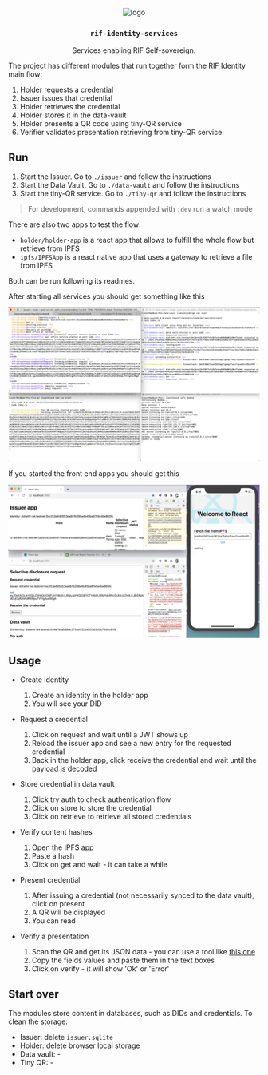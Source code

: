 <p align="middle">
    <img src="https://www.rifos.org/assets/img/logo.svg" alt="logo" height="100" >
</p>
<h3 align="middle"><code>rif-identity-services</code></h3>
<p align="middle">
    Services enabling RIF Self-sovereign.
</p>

The project has different modules that run together form the RIF Identity main flow:

1. Holder requests a credential
2. Issuer issues that credential
3. Holder retrieves the credential
4. Holder stores it in the data-vault
5. Holder presents a QR code using tiny-QR service
6. Verifier validates presentation retrieving from tiny-QR service

## Run

1. Start the Issuer. Go to `./issuer` and follow the instructions
2. Start the Data Vault. Go to `./data-vault` and follow the instructions
3. Start the tiny-QR service. Go to `./tiny-qr` and follow the instructions

> For development, commands appended with `:dev` run a watch mode

There are also two apps to test the flow:

- `holder/holder-app` is a react app that allows to fulfill the whole flow but retrieve from IPFS
- `ipfs/IPFSApp` is a react native app that uses a gateway to retrieve a file from IPFS

Both can be run following its readmes.

After starting all services you should get something like this

![run-all](./img/run-all.png)

If you started the front end apps you should get this

![run-all-front](./img/run-all-front.png)

## Usage

- Create identity

  1. Create an identity in the holder app
  2. You will see your DID

- Request a credential

  1. Click on request and wait until a JWT shows up
  2. Reload the issuer app and see a new entry for the requested credential
  3. Back in the holder app, click receive the credential and wait until the payload is decoded

- Store credential in data vault

  1. Click try auth to check authentication flow
  2. Click on store to store the credential
  3. Click on retrieve to retrieve all stored credentials

- Verify content hashes

  1. Open the IPFS app
  2. Paste a hash
  3. Click on get and wait - it can take a while

- Present credential

  1. After issuing a credential (not necessarily synced to the data vault), click on present
  2. A QR will be displayed
  3. You can read

- Verify a presentation

  1. Scan the QR and get its JSON data - you can use a tool like [this one](https://www.ginifab.com/feeds/qr_code/qr_code_scanner.html)
  2. Copy the fields values and paste them in the text boxes
  3. Click on verify - it will show 'Ok' or 'Error'

## Start over

The modules store content in databases, such as DIDs and credentials. To clean the storage:

- Issuer: delete `issuer.sqlite`
- Holder: delete browser local storage
- Data vault: -
- Tiny QR: -
